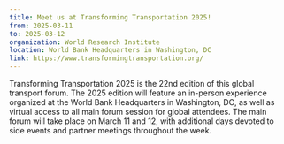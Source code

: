 ```yaml
---
title: Meet us at Transforming Transportation 2025!
from: 2025-03-11
to: 2025-03-12
organization: World Research Institute
location: World Bank Headquarters in Washington, DC
link: https://www.transformingtransportation.org/
---
```


Transforming Transportation 2025 is the 22nd edition of this global transport forum. The 2025 edition will feature an in-person experience organized at the World Bank Headquarters in Washington, DC, as well as virtual access to all main forum session for global attendees. The main forum will take place on March 11 and 12, with additional days devoted to side events and partner meetings throughout the week.
